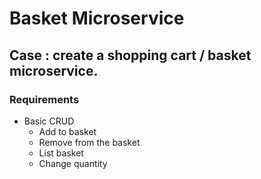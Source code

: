 # Basket Microservice

## Case : create a shopping cart / basket microservice.

### Requirements
- Basic CRUD
    - Add to basket
    - Remove from the basket
    - List basket
    - Change quantity